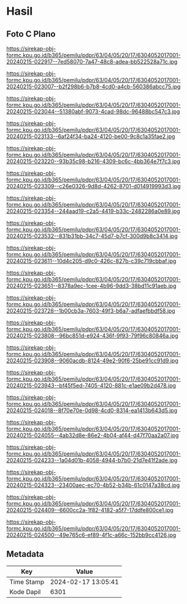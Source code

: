 # Hasil

## Foto C Plano

https://sirekap-obj-formc.kpu.go.id/b365/pemilu/pdpr/63/04/05/20/17/6304052017001-20240215-022917--7ed58070-7a47-48c8-adea-bb522528a71c.jpg

https://sirekap-obj-formc.kpu.go.id/b365/pemilu/pdpr/63/04/05/20/17/6304052017001-20240215-023007--b2f298b6-b7b8-4cd0-a4cb-560386abcc75.jpg

https://sirekap-obj-formc.kpu.go.id/b365/pemilu/pdpr/63/04/05/20/17/6304052017001-20240215-023044--51380abf-9073-4cad-98dc-96488bc547c3.jpg

https://sirekap-obj-formc.kpu.go.id/b365/pemilu/pdpr/63/04/05/20/17/6304052017001-20240215-023133--6af24f34-ba24-4120-be00-9c8c1a35fae2.jpg

https://sirekap-obj-formc.kpu.go.id/b365/pemilu/pdpr/63/04/05/20/17/6304052017001-20240215-023220--93b35c98-b216-4309-bc6c-4bb364e7f7c3.jpg

https://sirekap-obj-formc.kpu.go.id/b365/pemilu/pdpr/63/04/05/20/17/6304052017001-20240215-023309--c26e0326-9d8d-4262-8701-d014919993d3.jpg

https://sirekap-obj-formc.kpu.go.id/b365/pemilu/pdpr/63/04/05/20/17/6304052017001-20240215-023354--244aad19-c2a5-4419-b33c-2482286a0e89.jpg

https://sirekap-obj-formc.kpu.go.id/b365/pemilu/pdpr/63/04/05/20/17/6304052017001-20240215-023532--831b31bb-34c7-45d7-b7cf-300d9b8c3414.jpg

https://sirekap-obj-formc.kpu.go.id/b365/pemilu/pdpr/63/04/05/20/17/6304052017001-20240215-023611--10d4c205-d9c0-426c-827b-c39c719cbbaf.jpg

https://sirekap-obj-formc.kpu.go.id/b365/pemilu/pdpr/63/04/05/20/17/6304052017001-20240215-023651--8378a9ec-1cee-4b96-9dd3-38bd11c91aeb.jpg

https://sirekap-obj-formc.kpu.go.id/b365/pemilu/pdpr/63/04/05/20/17/6304052017001-20240215-023728--1b00cb3a-7603-49f3-b6a7-adfaefbbdf58.jpg

https://sirekap-obj-formc.kpu.go.id/b365/pemilu/pdpr/63/04/05/20/17/6304052017001-20240215-023808--96bc851d-e924-436f-9f93-79f96c80846a.jpg

https://sirekap-obj-formc.kpu.go.id/b365/pemilu/pdpr/63/04/05/20/17/6304052017001-20240215-023908--9060acdb-8124-49e2-90f6-25be91cc91d9.jpg

https://sirekap-obj-formc.kpu.go.id/b365/pemilu/pdpr/63/04/05/20/17/6304052017001-20240215-023943--bf45f5ed-7405-4120-881c-e1ae09b2d478.jpg

https://sirekap-obj-formc.kpu.go.id/b365/pemilu/pdpr/63/04/05/20/17/6304052017001-20240215-024018--8f70e70e-0d98-4cd0-8314-ea1413b643d5.jpg

https://sirekap-obj-formc.kpu.go.id/b365/pemilu/pdpr/63/04/05/20/17/6304052017001-20240215-024055--4ab32d8e-86e2-4b04-af44-d47f70aa2a07.jpg

https://sirekap-obj-formc.kpu.go.id/b365/pemilu/pdpr/63/04/05/20/17/6304052017001-20240215-024233--1a04d01b-4058-4944-b7b0-21d7e41f2ade.jpg

https://sirekap-obj-formc.kpu.go.id/b365/pemilu/pdpr/63/04/05/20/17/6304052017001-20240215-024323--23400aec-ec70-4b52-b34b-61c0147a38cd.jpg

https://sirekap-obj-formc.kpu.go.id/b365/pemilu/pdpr/63/04/05/20/17/6304052017001-20240215-024409--6600cc2a-1f82-4182-a5f7-17ddfe800ce1.jpg

https://sirekap-obj-formc.kpu.go.id/b365/pemilu/pdpr/63/04/05/20/17/6304052017001-20240215-024500--49e765c6-ef89-4f1c-a66c-152bb9cc4126.jpg


## Metadata

| Key        | Value               |
| ---------- | ------------------- |
| Time Stamp | 2024-02-17 13:05:41 |
| Kode Dapil | 6301                |



